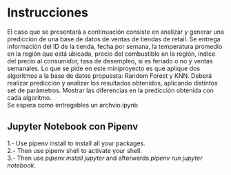 <h1>Instrucciones</h1>
<p>El caso que se presentará a continuación consiste en analizar y generar una
predicción de una base de datos de ventas de tiendas de retail. Se entrega
información del ID de la tienda, fecha por semana, la temperatura promedio en la
región que está ubicada, precio del combustible en la región, índice del precio al
consumidor, tasa de desempleo, si es feriado o no y ventas semanales. Lo que se
pide en este miniproyecto es que aplique dos algoritmos a la base de datos
propuesta: Random Forest y KNN. Deberá realizar predicción y analizar los
resultados obtenidos, aplicando distintos set de parámetros. Mostrar las diferencias
en la predicción obtenida con cada algoritmo. <br>
Se espera como entregables un archvio.ipynb</p>



<h2>Jupyter Notebook con Pipenv</h2>

1.- Use pipenv install <packages> to install all your packages. <br>
2.- Then use pipenv shell to activate your shell. <br>
3.- Then use <em>pipenv install jupyter</em> and afterwards <em>pipenv run jupyter notebook</em>.